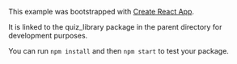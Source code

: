 This example was bootstrapped with [Create React App](https://github.com/facebook/create-react-app).

It is linked to the quiz_library package in the parent directory for development purposes.

You can run `npm install` and then `npm start` to test your package.
